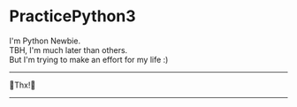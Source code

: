 # PracticePython3

I'm Python Newbie.  
TBH, I'm much later than others.  
But I'm trying to make an effort for my life :)  
***********
💖Thx!💖
***********
